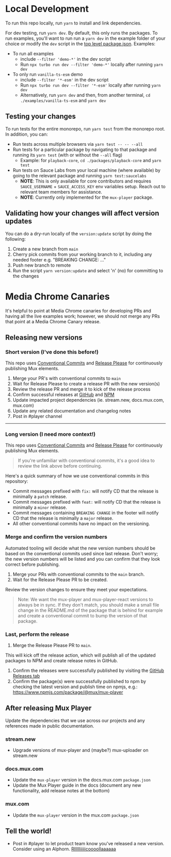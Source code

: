 # Local Development

To run this repo locally, run `yarn` to install and link dependencies.

For dev testing, run `yarn dev`. By default, this only runs the packages.
To run examples, you'll want to run run a `yarn dev` in the example folder of your choice or modify the `dev` script in the [top level package.json](./package.json).
Examples:

- To run all examples
  - include `--filter 'demo-*'` in the dev script
  - Run `npx turbo run dev --filter 'demo-*'` locally after running `yarn dev`
- To only run `vanilla-ts-esm` demo
  - include `--filter '*-esm'` in the dev script
  - Run `npx turbo run dev --filter '*-esm'` locally after running `yarn dev`
  - Alternatively, run `yarn dev` and then, from another terminal, `cd ./examples/vanilla-ts-esm` and `yarn dev`

## Testing your changes

To run tests for the entire monorepo, run `yarn test` from the monorepo root. In addition, you can:

- Run tests across multiple browsers via `yarn test -- -- --all`
- Run tests for a particular package by navigating to that package and running its `yarn test` (with or without the `--all` flag)
  - Example: for `playback-core`, `cd ./packages/playback-core` and `yarn test`
- Run tests on Sauce Labs from your local machine (where available) by going to the relevant package and running `yarn test:saucelabs`
  - **NOTE**: This is only available for core contributors and requires `SAUCE_USERNAME` + `SAUCE_ACCESS_KEY` env variables setup. Reach out to relevant team members for assistance.
  - **NOTE**: Currently only implemented for the `mux-player` package.

## Validating how your changes will affect version updates

You can do a dry-run locally of the `version:update` script by doing the following:

1. Create a new branch from `main`
2. Cherry pick commits from your working branch to it, including any needed footer e.g. "BREAKING CHANGE: ..."
3. Push new branch to remote
4. Run the script `yarn version:update` and select 'n' (no) for committing to the changes

# Media Chrome Canaries

It's helpful to point at Media Chrome canaries for developing PRs and having all the live examples work; however, we should not merge any PRs that point at a Media Chrome Canary release.

## Releasing new versions

### Short version (I've done this before!)

This repo uses [Conventional Commits](https://www.conventionalcommits.org/en/v1.0.0/)
and [Release Please](https://github.com/googleapis/release-please) for continuously publishing Mux elements.

1. Merge your PR's with conventional commits to `main`
1. Wait for Release Please to create a release PR with the new version(s)
1. Review the release PR and merge it to kick of the release process
1. Confirm successful releases at [GitHub](https://github.com/muxinc/elements/releases) and [NPM](https://www.npmjs.com/package/@mux/mux-player)
1. Update impacted project dependencies (ie. stream.new, docs.mux.com, mux.com)
1. Update any related documentation and changelog notes
1. Post in #player channel

---

### Long version (I need more context!)

This repo uses [Conventional Commits](https://www.conventionalcommits.org/en/v1.0.0/)
and [Release Please](https://github.com/googleapis/release-please) for continuously publishing Mux elements.

> If you're unfamiliar with conventional commits, it's a good idea to review the link above before continuing.

Here's a quick summary of how we use conventional commits in this repository:

- Commit messages prefixed with `fix:` will notify CD that the release is minimally a `patch` release.
- Commit messages prefixed with `feat:` will notify CD that the release is minimally a `minor` release.
- Commit messages containing `BREAKING CHANGE` in the footer will notify CD that the release is minimally a `major` release.
- All other conventional commits have no impact on the versioning.

### Merge and confirm the version numbers

Automated tooling will decide what the new version numbers should be based on the conventional commits used since last release. Don't worry; the new version numbers will be listed and you can confirm that they look correct before publishing.

1. Merge your PRs with conventional commits to the `main` branch.
1. Wait for the Release Please PR to be created.

Review the version changes to ensure they meet your expectations.

> Note: We want the mux-player and mux-player-react versions to always be in sync. If they don't match, you should make a small file change in the README.md of the package that is behind for example and create a conventional commit to bump the version of that package.

### Last, perform the release

1. Merge the Release Please PR to `main`.

This will kick off the release action, which will publish all of the updated packages to NPM and create release notes in GitHub.

1. Confirm the releases were successfully published by visiting the [GitHub Releases tab](https://github.com/muxinc/elements/releases)
1. Confirm the package(s) were successfully published to npm by checking the latest version and publish time on npmjs, e.g.: https://www.npmjs.com/package/@mux/mux-player

## After releasing Mux Player

Update the dependencies that we use across our projects and any references made in public documentation.

### stream.new
- Upgrade versions of mux-player and (maybe?) mux-uploader on stream.new
### docs.mux.com
- Update the `mux-player` version in the docs.mux.com `package.json`
- Update the Mux Player guide in the docs (document any new functionality, add release notes at the bottom)
### mux.com
- Update the `mux-player` version in the mux.com `package.json`
## Tell the world!
- Post in #player to let product team know you've released a new version. Consider using an Alphorn. [RIIIIIiiiiicoooollaaaaaa](https://en.wikipedia.org/wiki/Alphorn)
